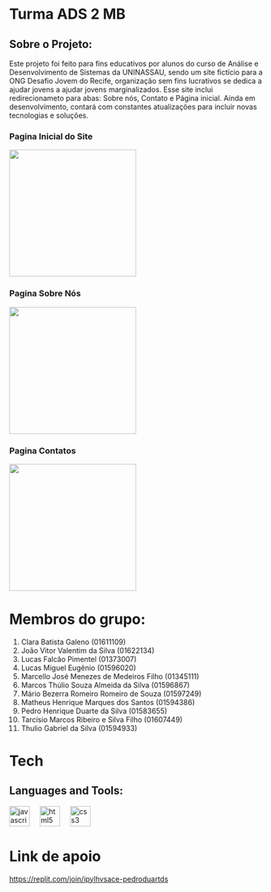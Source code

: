 # Turma ADS 2 MB

## Sobre o Projeto: 
  Este projeto foi feito para fins educativos por alunos do curso de Análise e Desenvolvimento de Sistemas da UNINASSAU, sendo um site fictício para a ONG Desafio Jovem do Recife, organização sem fins lucrativos se dedica a ajudar jovens a ajudar jovens marginalizados. Esse site inclui redirecionameto para abas: Sobre nós, Contato e Página inicial. Ainda em desenvolvimento, contará com constantes atualizações para incluir novas tecnologias e soluções. 

### Pagina Inicial do Site 
<div align="left">
  <img height="250" src="https://cdn.discordapp.com/attachments/749999470334312478/1164287645514469437/image.png?ex=6542aa5e&is=6530355e&hm=b98f5a82feeeb7c705a1da4deeb3008eead0534eccd37aa833217b3c266850b5&"  />
</div>

### Pagina Sobre Nós
<div align="left">
  <img height="250" src="https://media.discordapp.net/attachments/749999470334312478/1164288405664956566/image.png?ex=6542ab13&is=65303613&hm=6511121dca76aeef067ea0f63c5b206a23b1ec9be59a262b9da8b3c39aeebb5c&=&width=980&height=486"  />
</div>

### Pagina Contatos
<div align="left">
  <img height="250" src="https://media.discordapp.net/attachments/749999470334312478/1164288489081274369/image.png?ex=6542ab27&is=65303627&hm=8e8e1b9173be4786c1a39ddbad11d29f0c57644b203b396b2762f2af78225828&=&width=980&height=486"  />
</div>

# Membros do grupo:

1. Clara Batista Galeno (01611109)
2. João Vitor Valentim da Silva (01622134)
3. Lucas Falcão Pimentel (01373007)
4. Lucas Miguel Eugênio (01596020)
5. Marcello José Menezes de Medeiros Filho (01345111)
6. Marcos Thúlio Souza Almeida da Silva (01596867)
7. Mário Bezerra Romeiro Romeiro de Souza (01597249)
8. Matheus Henrique Marques dos Santos (01594386)
9. Pedro Henrique Duarte da Silva (01583655)
10. Tarcísio Marcos Ribeiro e Silva Filho (01607449)
11. Thulio Gabriel da Silva (01594933)

# Tech

## Languages and Tools:
<div align="left">
  <img src="https://cdn.jsdelivr.net/gh/devicons/devicon/icons/javascript/javascript-original.svg" height="40" alt="javascript logo"  />
  <img width="12" />
  <img src="https://cdn.jsdelivr.net/gh/devicons/devicon/icons/html5/html5-original.svg" height="40" alt="html5 logo"  />
  <img width="12" />
  <img src="https://cdn.jsdelivr.net/gh/devicons/devicon/icons/css3/css3-original.svg" height="40" alt="css3 logo"  />
</div>

###




# Link de apoio

https://replit.com/join/ipylhvsace-pedroduartds 
